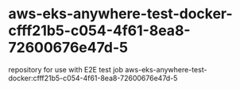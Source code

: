 # aws-eks-anywhere-test-docker-cfff21b5-c054-4f61-8ea8-72600676e47d-5
repository for use with E2E test job aws-eks-anywhere-test-docker:cfff21b5-c054-4f61-8ea8-72600676e47d-5
